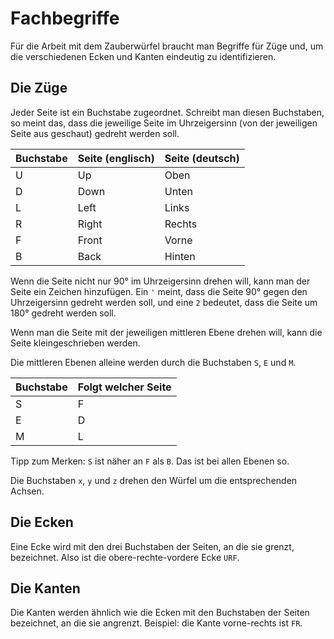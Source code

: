# Fachbegriffe

Für die Arbeit mit dem Zauberwürfel braucht man Begriffe für Züge und, um die verschiedenen Ecken und Kanten eindeutig 
zu identifizieren.

## Die Züge

Jeder Seite ist ein Buchstabe zugeordnet. Schreibt man diesen Buchstaben, so meint das, dass die jeweilige Seite im 
Uhrzeigersinn (von der jeweiligen Seite aus geschaut) gedreht werden soll.

| Buchstabe | Seite (englisch) | Seite (deutsch) |
|-----------|------------------|-----------------|
| U         | Up               | Oben            |
| D         | Down             | Unten           |
| L         | Left             | Links           |
| R         | Right            | Rechts          |
| F         | Front            | Vorne           |
| B         | Back             | Hinten          |

Wenn die Seite nicht nur 90° im Uhrzeigersinn drehen will, kann man der Seite ein Zeichen hinzufügen. Ein `'` meint, 
dass die Seite 90° gegen den Uhrzeigersinn gedreht werden soll, und eine `2` bedeutet, dass die Seite um 180° gedreht 
werden soll.

Wenn man die Seite mit der jeweiligen mittleren Ebene drehen will, kann die Seite kleingeschrieben werden.

Die mittleren Ebenen alleine werden durch die Buchstaben `S`, `E` und `M`.

| Buchstabe | Folgt welcher Seite |
|-----------|---------------------|
| S         | F                   |
| E         | D                   |
| M         | L                   |

Tipp zum Merken: `S` ist näher an `F` als `B`. Das ist bei allen Ebenen so.

Die Buchstaben `x`, `y` und `z` drehen den Würfel um die entsprechenden Achsen.

## Die Ecken

Eine Ecke wird mit den drei Buchstaben der Seiten, an die sie grenzt, bezeichnet. Also ist die obere-rechte-vordere
Ecke `URF`.

## Die Kanten

Die Kanten werden ähnlich wie die Ecken mit den Buchstaben der Seiten bezeichnet, an die sie angrenzt. Beispiel: die 
Kante vorne-rechts ist `FR`.
